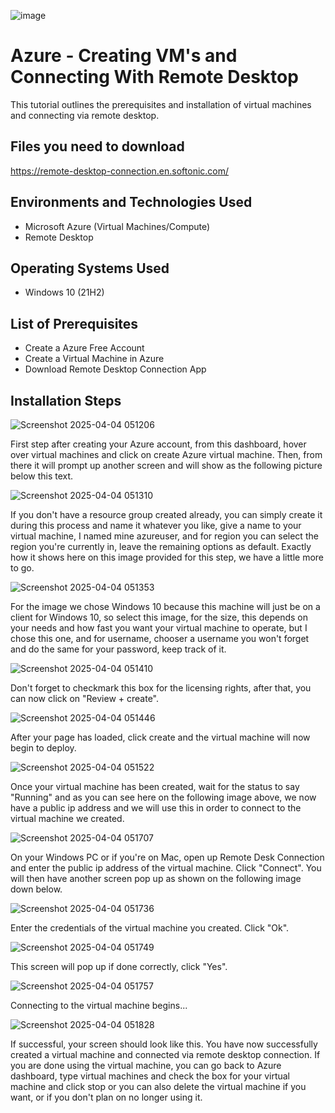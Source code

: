 ![image](https://github.com/user-attachments/assets/f34ea4bd-88a3-4c68-897e-f03fd499cb6d)



<h1>Azure - Creating VM's and Connecting With Remote Desktop</h1>
This tutorial outlines the prerequisites and installation of virtual machines and connecting via remote desktop.<br />

<h2>Files you need to download</h2>

https://remote-desktop-connection.en.softonic.com/

<h2>Environments and Technologies Used</h2>

- Microsoft Azure (Virtual Machines/Compute)
- Remote Desktop

<h2>Operating Systems Used </h2>

- Windows 10</b> (21H2)

<h2>List of Prerequisites</h2>

- Create a Azure Free Account
- Create a Virtual Machine in Azure
- Download Remote Desktop Connection App

<h2>Installation Steps</h2>

![Screenshot 2025-04-04 051206](https://github.com/user-attachments/assets/2646aa6a-b419-4b5b-9dac-398d253f1dc7)


First step after creating your Azure account, from this dashboard, hover over virtual machines and click on create Azure virtual machine.
Then, from there it will prompt up another screen and will show as the following picture below this text.

![Screenshot 2025-04-04 051310](https://github.com/user-attachments/assets/5b38ba80-7270-4196-bedf-ec15576106bb)

If you don't have a resource group created already, you can simply create it during this process and name it whatever you like,
give a name to your virtual machine, I named mine azureuser, and for region you can select the region you're currently in, leave the 
remaining options as default. Exactly how it shows here on this image provided for this step, we have a little more to go.


![Screenshot 2025-04-04 051353](https://github.com/user-attachments/assets/12101717-f744-44f2-8dc0-cbee7b651e64)

For the image we chose Windows 10 because this machine will just be on a client for Windows 10, so select this image,
for the size, this depends on your needs and how fast you want your virtual machine to operate, but I chose this one, 
and for username, chooser a username you won't forget and do the same for your password, keep track of it.


![Screenshot 2025-04-04 051410](https://github.com/user-attachments/assets/7f89a869-0e02-4a3b-81d6-b7f789c87ecc)

Don't forget to checkmark this box for the licensing rights, after that, you can now click on "Review + create".


![Screenshot 2025-04-04 051446](https://github.com/user-attachments/assets/4f358d24-ff04-4ce3-b4ff-3a512bafba99)

After your page has loaded, click create and the virtual machine will now begin to deploy.

![Screenshot 2025-04-04 051522](https://github.com/user-attachments/assets/b4007e18-c05f-4477-8db9-b21ec5d5aa3a)

Once your virtual machine has been created, wait for the status to say "Running" and as you can see here on the following
image above, we now have a public ip address and we will use this in order to connect to the virtual machine we created.

![Screenshot 2025-04-04 051707](https://github.com/user-attachments/assets/51ec3508-9a50-4e9c-9612-7e77e103914b)

On your Windows PC or if you're on Mac, open up Remote Desk Connection and enter the public ip address of the virtual machine. Click "Connect". 
You will then have another screen pop up as shown on the following image down below.

![Screenshot 2025-04-04 051736](https://github.com/user-attachments/assets/49d46d38-6bef-418a-80bf-ab9b5b5bfb1a)

Enter the credentials of the virtual machine you created. Click "Ok".

![Screenshot 2025-04-04 051749](https://github.com/user-attachments/assets/c715a913-962f-4166-8cfd-7ee8cfbf2897)

This screen will pop up if done correctly, click "Yes".

![Screenshot 2025-04-04 051757](https://github.com/user-attachments/assets/89db14eb-f706-492e-ad3e-9a0807dbd369)

Connecting to the virtual machine begins...

![Screenshot 2025-04-04 051828](https://github.com/user-attachments/assets/28e9d772-1bf9-4500-aff3-2713c33a6f4e)

If successful, your screen should look like this. You have now successfully created a virtual machine and connected 
via remote desktop connection. If you are done using the virtual machine, you can go back to Azure dashboard, type
virtual machines and check the box for your virtual machine and click stop or you can also delete the virtual machine if you want, or if you don't plan on no longer using it.

